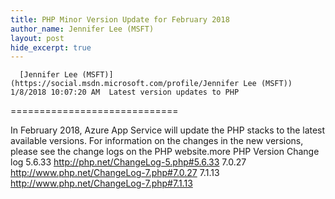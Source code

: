 ```yaml
---
title: PHP Minor Version Update for February 2018
author_name: Jennifer Lee (MSFT)
layout: post
hide_excerpt: true
---
```

      [Jennifer Lee (MSFT)](https://social.msdn.microsoft.com/profile/Jennifer Lee (MSFT))  1/8/2018 10:07:20 AM  Latest version updates to PHP
=============================

 In February 2018, Azure App Service will update the PHP stacks to the latest available versions. For information on the changes in the new versions, please see the change logs on the PHP website.more    PHP Version Change log   5.6.33 <http://php.net/ChangeLog-5.php#5.6.33>   7.0.27 <http://www.php.net/ChangeLog-7.php#7.0.27>   7.1.13 http://www.php.net/ChangeLog-7.php#7.1.13         